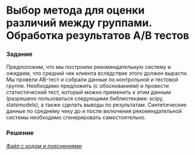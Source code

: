 # Выбор метода для оценки различий между группами. Обработка результатов A/B тестов

### Задание
Предположим, что мы построили рекомендательную систему и ожидаем, что средний чек клиента вследствие этого должен вырасти. Мы провели AB-тест и собрали данные по контрольной и тестовой группе. Необходимо предложить (с обоснованием) и провести статистический тест, который можно применить к этим данным (разрешено пользоваться следующими библиотеками: scipy, statsmodels), а также сделать выводы по результатам.
Синтетические данные по среднему чеку до и после включения рекомендательной системы необходимо сгенерировать самостоятельно.

### Решение
[Файл с кодом и пояснениями](/Projects/09_Test_tasks/Task_02/Solution.ipynb)
